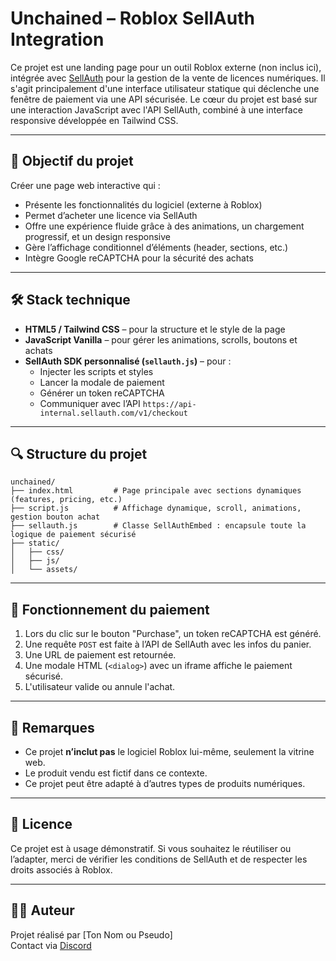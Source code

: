 # Unchained – Roblox SellAuth Integration

Ce projet est une landing page pour un outil Roblox externe (non inclus ici), intégrée avec [SellAuth](https://sellauth.com) pour la gestion de la vente de licences numériques. Il s'agit principalement d'une interface utilisateur statique qui déclenche une fenêtre de paiement via une API sécurisée. Le cœur du projet est basé sur une interaction JavaScript avec l'API SellAuth, combiné à une interface responsive développée en Tailwind CSS.

---

## 🧠 Objectif du projet

Créer une page web interactive qui :
- Présente les fonctionnalités du logiciel (externe à Roblox)
- Permet d’acheter une licence via SellAuth
- Offre une expérience fluide grâce à des animations, un chargement progressif, et un design responsive
- Gère l’affichage conditionnel d’éléments (header, sections, etc.)
- Intègre Google reCAPTCHA pour la sécurité des achats

---

## 🛠️ Stack technique

- **HTML5 / Tailwind CSS** – pour la structure et le style de la page
- **JavaScript Vanilla** – pour gérer les animations, scrolls, boutons et achats
- **SellAuth SDK personnalisé (`sellauth.js`)** – pour :
  - Injecter les scripts et styles
  - Lancer la modale de paiement
  - Générer un token reCAPTCHA
  - Communiquer avec l’API `https://api-internal.sellauth.com/v1/checkout`

---

## 🔍 Structure du projet

```
unchained/
├── index.html         # Page principale avec sections dynamiques (features, pricing, etc.)
├── script.js          # Affichage dynamique, scroll, animations, gestion bouton achat
├── sellauth.js        # Classe SellAuthEmbed : encapsule toute la logique de paiement sécurisé
├── static/
│   ├── css/
│   ├── js/
│   └── assets/
```

---

## 🧩 Fonctionnement du paiement

1. Lors du clic sur le bouton "Purchase", un token reCAPTCHA est généré.
2. Une requête `POST` est faite à l’API de SellAuth avec les infos du panier.
3. Une URL de paiement est retournée.
4. Une modale HTML (`<dialog>`) avec un iframe affiche le paiement sécurisé.
5. L'utilisateur valide ou annule l'achat.

---

## 🚧 Remarques

- Ce projet **n’inclut pas** le logiciel Roblox lui-même, seulement la vitrine web.
- Le produit vendu est fictif dans ce contexte.
- Ce projet peut être adapté à d’autres types de produits numériques.

---

## 📝 Licence

Ce projet est à usage démonstratif. Si vous souhaitez le réutiliser ou l’adapter, merci de vérifier les conditions de SellAuth et de respecter les droits associés à Roblox.

---

## 🙋‍♂️ Auteur

Projet réalisé par [Ton Nom ou Pseudo]  
Contact via [Discord](https://discord.com/)
